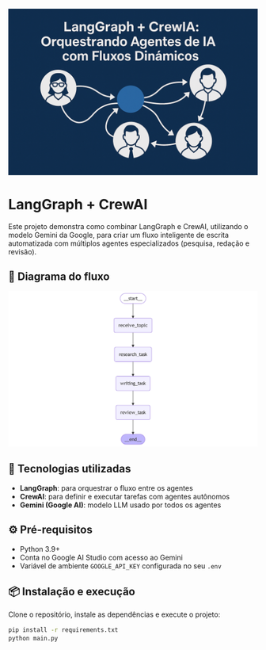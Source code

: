 ![banner](banner.png)

# LangGraph + CrewAI

Este projeto demonstra como combinar LangGraph e CrewAI, utilizando o modelo Gemini da Google, para criar um fluxo inteligente de escrita automatizada com múltiplos agentes especializados (pesquisa, redação e revisão).

## 🧠 Diagrama do fluxo

![Diagrama do fluxo](diagram.png)

## 🚀 Tecnologias utilizadas

- **LangGraph**: para orquestrar o fluxo entre os agentes
- **CrewAI**: para definir e executar tarefas com agentes autônomos
- **Gemini (Google AI)**: modelo LLM usado por todos os agentes

## ⚙️ Pré-requisitos

- Python 3.9+
- Conta no Google AI Studio com acesso ao Gemini
- Variável de ambiente `GOOGLE_API_KEY` configurada no seu `.env`

## 📦 Instalação e execução

Clone o repositório, instale as dependências e execute o projeto:

```bash
pip install -r requirements.txt
python main.py
```
